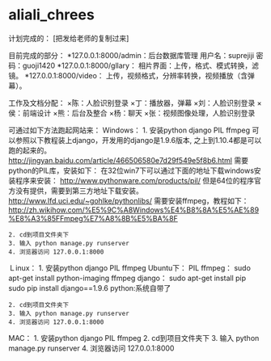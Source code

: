 # aliali_chrees
计划完成的：
	[把发给老师的复制过来]

目前完成的部分：
	*127.0.0.1:8000/admin：后台数据库管理 用户名：suprejiji 密码：guoji1420
	*127.0.0.1:8000/gllary： 相片界面：上传，格式、模式转换，滤镜。
	*127.0.0.1:8000/video： 上传，视频格式，分辨率转换，视频播放（含弹幕）。
	
工作及文档分配：
	×陈：人脸识别登录
	×丁：播放器，弹幕
	×刘：人脸识别登录
	×侯：前端设计
	×熊：后台及整合
	×杨：聊天
	×张：视频图像处理，人脸识别登录


可通过如下方法跑起网站来：
Ｗindows：
	1. 安装python django PIL ffmpeg
	可以参照以下教程装上django，开发用的django是1.9.6版本, 之上到1.10.4都是可以跑的起来的。
		http://jingyan.baidu.com/article/466506580e7d29f549e5f8b6.html
	需要python的PIL库，安装如下：
		在32位win7下可以通过下面的地址下载windows安装程序来安装：
		http://www.pythonware.com/products/pil/
		但是64位的程序官方没有提供，需要到第三方地址下载安装。
		http://www.lfd.uci.edu/~gohlke/pythonlibs/
	需要安装ffmpeg，教程如下：
		http://zh.wikihow.com/%E5%9C%A8Windows%E4%B8%8A%E5%AE%89%E8%A3%85FFmpeg%E7%A8%8B%E5%BA%8F

	2. cd到项目文件夹下
	3. 输入 python manage.py runserver
	4. 浏览器访问 127.0.0.1:8000

Ｌinux：
	1. 安装python django PIL ffmpeg
		Ubuntu下： 
			PIL ffmpeg： 
				sudo apt-get install python-imaging ffmpeg
			django： 
				sudo apt-get install pip
				sudo pip install django==1.9.6
			python:系统自带了
						
	2. cd到项目文件夹下
	3. 输入 python manage.py runserver
	4. 浏览器访问 127.0.0.1:8000

MAC：
	1. 安装python django PIL ffmpeg
	2. cd到项目文件夹下
	3. 输入 python manage.py runserver
	4. 浏览器访问 127.0.0.1:8000
	

